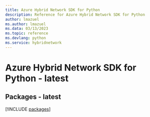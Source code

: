 ```yaml
---
title: Azure Hybrid Network SDK for Python
description: Reference for Azure Hybrid Network SDK for Python
author: lmazuel
ms.author: lmazuel
ms.data: 03/13/2023
ms.topic: reference
ms.devlang: python
ms.service: hybridnetwork
---
```

# Azure Hybrid Network SDK for Python - latest
## Packages - latest
[!INCLUDE [packages](hybrid-network-index.md)]